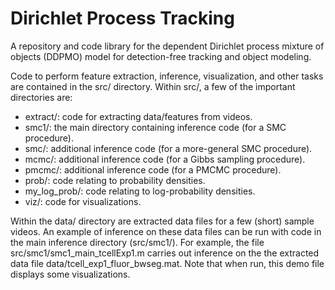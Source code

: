 Dirichlet Process Tracking
==========================

A repository and code library for the dependent Dirichlet process mixture of
objects (DDPMO) model for detection-free tracking and object modeling.

Code to perform feature extraction, inference, visualization, and other tasks
are contained in the src/ directory. Within src/, a few of the important
directories are:
- extract/: code for extracting data/features from videos.
- smc1/: the main directory containing inference code (for a SMC procedure).
- smc/: additional inference code (for a more-general SMC procedure).
- mcmc/: additional inference code (for a Gibbs sampling procedure).
- pmcmc/: additional inference code (for a PMCMC procedure).
- prob/: code relating to probability densities.
- my\_log\_prob/: code relating to log-probability densities.
- viz/: code for visualizations.

Within the data/ directory are extracted data files for a few (short) sample
videos. An example of inference on these data files can be run with code in the
main inference directory (src/smc1/). For example, the file
src/smc1/smc1\_main\_tcellExp1.m carries out inference on the the extracted data
file data/tcell\_exp1\_fluor\_bwseg.mat. Note that when run, this demo file
displays some visualizations.
